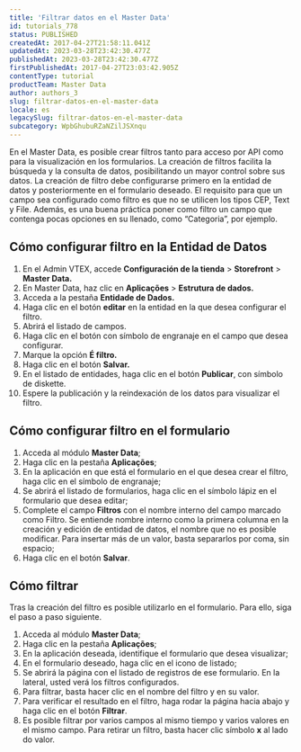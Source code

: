 ```yaml
---
title: 'Filtrar datos en el Master Data'
id: tutorials_778
status: PUBLISHED
createdAt: 2017-04-27T21:58:11.041Z
updatedAt: 2023-03-28T23:42:30.477Z
publishedAt: 2023-03-28T23:42:30.477Z
firstPublishedAt: 2017-04-27T23:03:42.905Z
contentType: tutorial
productTeam: Master Data
author: authors_3
slug: filtrar-datos-en-el-master-data
locale: es
legacySlug: filtrar-datos-en-el-master-data
subcategory: WpbGhubuRZaNZilJSXnqu
---
```


En el Master Data, es posible crear filtros tanto para acceso por API como para la visualización en los formularios. La creación de filtros facilita la búsqueda y la consulta de datos, posibilitando un mayor control sobre sus datos. La creación de filtro debe configurarse primero en la entidad de datos y posteriormente en el formulario deseado. El requisito para que un campo sea configurado como filtro es que no se utilicen los tipos CEP, Text y File. Además, es una buena práctica poner como filtro un campo que contenga pocas opciones en su llenado, como “Categoria”, por ejemplo.

## Cómo configurar filtro en la Entidad de Datos

1. En el Admin VTEX, accede **Configuración de la tienda** > **Storefront** > **Master Data.**
2. En Master Data, haz clic en **Aplicações** > **Estrutura de dados.**
2. Acceda a la pestaña **Entidade de Dados.**
3. Haga clic en el botón **editar** en la entidad en la que desea configurar el filtro.
4. Abrirá el listado de campos.
5. Haga clic en el botón con símbolo de engranaje en el campo que desea configurar.
6. Marque la opción **É filtro.**
7. Haga clic en el botón **Salvar.**
8. En el listado de entidades, haga clic en el botón **Publicar**, con símbolo de diskette.
9. Espere la publicación y la reindexación de los datos para visualizar el filtro.

## Cómo configurar filtro en el formulario

1. Acceda al módulo **Master Data**;
2. Haga clic en la pestaña **Aplicações**;
3. En la aplicación en que está el formulario en el que desea crear el filtro, haga clic en el símbolo de engranaje;
4. Se abrirá el listado de formularios, haga clic en el símbolo lápiz en el formulario que desea editar;
5. Complete el campo **Filtros** con el nombre interno del campo marcado como Filtro. Se entiende nombre interno como la primera columna en la creación y edición de entidad de datos, el nombre que no es posible modificar. Para insertar más de un valor, basta separarlos por coma, sin espacio;
6. Haga clic en el botón **Salvar**.

## Cómo filtrar

Tras la creación del filtro es posible utilizarlo en el formulario. Para ello, siga el paso a paso siguiente.

1. Acceda al módulo **Master Data**;
2. Haga clic en la pestaña **Aplicações**;
3. En la aplicación deseada, identifique el formulario que desea visualizar;
4. En el formulario deseado, haga clic en el icono de listado;
5. Se abrirá la página con el listado de registros de ese formulario. En la lateral, usted verá los filtros configurados. 
6. Para filtrar, basta hacer clic en el nombre del filtro y en su valor. 
7. Para verificar el resultado en el filtro, haga rodar la página hacia abajo y haga clic en el botón **Filtrar**.
8. Es posible filtrar por varios campos al mismo tiempo y varios valores en el mismo campo. Para retirar un filtro, basta hacer clic símbolo **x** al lado do valor.

